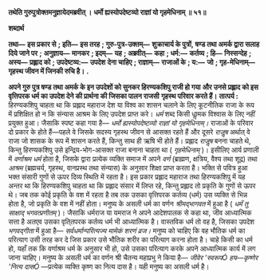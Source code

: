 **तथेति गुरुपुत्रोक्तमनुज्ञायेदमब्रवीत् ।** **धर्मो ह्यस्योपदेष्टव्यो राज्ञां यो गृहमेधिनाम् ॥ ५१॥** 

**शब्दार्थ** 

**तथा—** **इस प्रकार से** **; इति—** **इस तरह** **; गुरु-पुत्र-उक्तम्—** **शुक्राचार्य के पुत्रों, षण्ड तथा अमर्क द्वारा सलाह दिये जाने पर** **;** **अनुज्ञाय—** **मानकर** **; इदम्—** **यह** **; अब्रवीत्—** **कहा** **; धर्म:—** **कर्तव्य** **; हि—** **निस्सन्देह** **; अस्य—** **प्रह्लाद को** **; उपदेष्टव्य:—** **उपदेश** **देना चाहिए** **; राज्ञाम्—** **राजाओं के** **; य:—** **जो** **; गृह-मेधिनाम्—** **गृहस्थ जीवन में जिनकी रुचि है।** **.** 

**अपने गुरु पुत्र षण्ड तथा अमर्क के इन उपदेशों को सुनकर हिरण्यकशिपु राजी हो गया** **और उनसे प्रह्लाद को इस वृत्तिपरक धर्म का उपदेश देने की प्रार्थना की जिसका पालन राजसी** **गृहस्थ परिवार करते हैं।** **तात्पर्य :** हिरण्यकशिपु चाहता था कि प्रह्लाद महाराज देश या विश्व का शासन चलाने के लिए कूटनीतिक राजा के रूप में प्रशिक्षित हो न कि संन्यास आश्रम के लिए उपदेश प्राप्त करे। *धर्म* शब्द किसी धाॢमक विश्वास के लिए नहीं प्रयुक्त हुआ। जैसाकि स्पष्ट कहा गया है— *धर्मो ह्यस्योपदेष्टव्यो* *राज्ञां यो गृहमेधिनाम्।* राजाओं के परिवार दो प्रकार के होते हैं—पहले वे जिसके सदस्य गृहस्थ जीवन से आसक्त रहते हैं और दूसरे *राजॢष* अर्थात् वे राजा जो शासक के रूप में शासन करते हैं, किन्तु साथ ही ऋषि भी होते हैं। प्रह्लाद *राजॢष* बनना चाहते थे, किन्तु हिरण्यकशिपु उसे इन्द्रिय-भोग-आसक्त राजा बनाना चाहता था ( *गृहमेधिनाम्* )। इसीलिए आर्य प्रणाली में *वर्णाश्रम धर्म* होता है, जिसके द्वारा प्रत्येक व्यक्ति समाज में अपने *वर्ण* (ब्राह्मण, क्षत्रिय, वैश्य तथा शूद्र) तथा *आश्रम* (ब्रह्मचर्य, गृहस्थ, वानप्रस्थ तथा संन्यास) के अनुसार शिक्षा प्राप्त करता है। भक्ति से पवित्र हुआ भक्त संसारी गुणों से ऊपर दिव्य स्थिति में रहता है। इस प्रकार प्रह्लाद महाराज तथा हिरण्यकशिपु में यह अन्तर था कि हिरण्यकशिपु चाहता था कि प्रह्लाद संसार में लिप्त रहे, किन्तु प्रह्लाद तो प्रकृति के गुणों से ऊपर थे। जब तक कोई प्रकृति के वश में रहता है तब तक उसका वृत्तिपरक कर्तव्य (धर्म) उस व्यक्ति से भिन्न होता है, जो प्रकृति के वश में नहीं होता। मनुष्य के असली धर्म का वर्णन *श्रीमद्भागवत* में हुआ है ( *धर्मं तु साक्षाद् भगवत्प्रणीतम्* )। जैसाकि धर्मराज या यमराज ने अपने आदेशपालक से कहा था, जीव आध्यात्मिक सत्ता है अतएव उसका वृति्तपरक कर्तव्य धर्म भी आध्यात्मिक है। वास्तविक धर्म तो वह है, जिसका उपदेश *भगवद्गीता* में हुआ है— *सर्वधर्मान्परित्यज्य मामेकं शरणं व्रज।* मनुष्य को चाहिए कि वह भौतिक धर्म का परित्याग उसी तरह कर दे जिस प्रकार उसे भौतिक शरीर का परित्याग करना होता है। चाहे किसी का धर्म हो, यहाँ तक कि वर्णाश्रम धर्म के अनुसार भी हो, उसे उसका परित्याग करके अपने आध्यात्मिक कार्य में लग जाना चाहिए। मनुष्य के असली धर्म का वर्णन श्री चैतन्य महाप्रभु ने किया है— *जीवेर 'स्वरूपÓ हय—कृष्णेर* *'नित्य दासÓ* —प्रत्येक व्यक्ति कृष्ण का नित्य दास है। यही मनुष्य का असली धर्म है।  